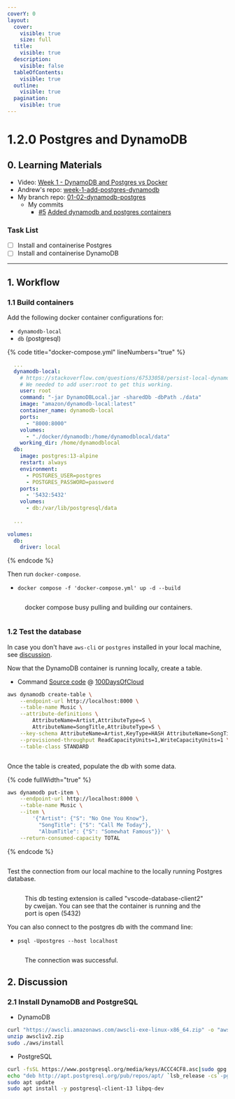 ```yaml
---
coverY: 0
layout:
  cover:
    visible: true
    size: full
  title:
    visible: true
  description:
    visible: false
  tableOfContents:
    visible: true
  outline:
    visible: true
  pagination:
    visible: true
---
```


# 1.2.0 Postgres and DynamoDB

## **0. Learning Materials**

* Video: [Week 1 - DynamoDB and Postgres vs Docker](https://youtu.be/CbQNMaa6zTg?list=PLBfufR7vyJJ7k25byhRXJldB5AiwgNnWv)
* Andrew's repo: [week-1-add-postgres-dynamodb](https://github.com/omenking/aws-bootcamp-cruddur-2023/tree/week-1-add-postgres-dynamodb)
* My branch repo: [01-02-dynamodb-postgres](https://github.com/mariachiinajar/aws-bootcamp-cruddur-2023-again/tree/01-02-dynamodb-postgres)
  * My commits
    * [#5](https://github.com/mariachiinajar/aws-bootcamp-cruddur-2023-again/issues/5) [Added dynamodb and postgres containers](https://github.com/mariachiinajar/aws-bootcamp-cruddur-2023-again/commit/ad4d2bef01e44c141a1aea8631e3d191d4129f53)

### Task List

* [ ] Install and containerise Postgres
* [ ] Install and containerise DynamoDB

***

## 1. Workflow

### 1.1 Build containers

Add the following docker container configurations for:

* `dynamodb-local`
* `db` (postgresql)

{% code title="docker-compose.yml" lineNumbers="true" %}
```yaml
  ...
  dynamodb-local:
    # https://stackoverflow.com/questions/67533058/persist-local-dynamodb-data-in-volumes-lack-permission-unable-to-open-databa
    # We needed to add user:root to get this working.
    user: root
    command: "-jar DynamoDBLocal.jar -sharedDb -dbPath ./data"
    image: "amazon/dynamodb-local:latest"
    container_name: dynamodb-local
    ports:
      - "8000:8000"
    volumes:
      - "./docker/dynamodb:/home/dynamodblocal/data"
    working_dir: /home/dynamodblocal
  db:
    image: postgres:13-alpine
    restart: always
    environment:
      - POSTGRES_USER=postgres
      - POSTGRES_PASSWORD=password
    ports:
      - '5432:5432'
    volumes:
      - db:/var/lib/postgresql/data
  
  ...
  
volumes:
  db:
    driver: local
```
{% endcode %}

Then run `docker-compose`.

* `docker compose -f 'docker-compose.yml' up -d --build`

<div data-full-width="true">

<figure><img src="../.gitbook/assets/image (16) (1).png" alt=""><figcaption><p>docker compose busy pulling and building our containers. </p></figcaption></figure>

</div>

<figure><img src="../.gitbook/assets/image (17) (1).png" alt=""><figcaption></figcaption></figure>

### 1.2 Test the database

In case you don't have `aws-cli` or `postgres` installed in your local machine, see [discussion](1.2.0-postgres-and-dynamodb.md#2.1-install-dynamodb-and-postgresql).

Now that the DynamoDB container is running locally, create a table.&#x20;

* Command [Source code](https://github.com/100DaysOfCloud/challenge-dynamodb-local) @ [100DaysOfCloud](https://github.com/100DaysOfCloud)

```bash
aws dynamodb create-table \
    --endpoint-url http://localhost:8000 \
    --table-name Music \
    --attribute-definitions \
        AttributeName=Artist,AttributeType=S \
        AttributeName=SongTitle,AttributeType=S \
    --key-schema AttributeName=Artist,KeyType=HASH AttributeName=SongTitle,KeyType=RANGE \
    --provisioned-throughput ReadCapacityUnits=1,WriteCapacityUnits=1 \
    --table-class STANDARD
```

<figure><img src="../.gitbook/assets/image (18).png" alt=""><figcaption></figcaption></figure>

Once the table is created, populate the db with some data.&#x20;

{% code fullWidth="true" %}
```bash
aws dynamodb put-item \
    --endpoint-url http://localhost:8000 \
    --table-name Music \
    --item \
        '{"Artist": {"S": "No One You Know"}, 
          "SongTitle": {"S": "Call Me Today"}, 
          "AlbumTitle": {"S": "Somewhat Famous"}}' \
    --return-consumed-capacity TOTAL  
```
{% endcode %}

<figure><img src="../.gitbook/assets/image (19).png" alt=""><figcaption></figcaption></figure>

Test the connection from our local machine to the locally running Postgres database.

<div data-full-width="true">

<figure><img src="../.gitbook/assets/image (20).png" alt=""><figcaption><p>This db testing extension is called "vscode-database-client2" by cweijan. You can see that the container is running and the port is open (5432)</p></figcaption></figure>

</div>

You can also connect to the postgres db with the command line:

* `psql -Upostgres --host localhost`

<div data-full-width="true">

<figure><img src="../.gitbook/assets/image (21).png" alt=""><figcaption><p>The connection was successful.</p></figcaption></figure>

</div>

## 2. Discussion

### 2.1 Install DynamoDB and PostgreSQL

* DynamoDB

```bash
curl "https://awscli.amazonaws.com/awscli-exe-linux-x86_64.zip" -o "awscliv2.zip"
unzip awscliv2.zip
sudo ./aws/install
```

* PostgreSQL

```bash
curl -fsSL https://www.postgresql.org/media/keys/ACCC4CF8.asc|sudo gpg --dearmor -o /etc/apt/trusted.gpg.d/postgresql.gpg
echo "deb http://apt.postgresql.org/pub/repos/apt/ `lsb_release -cs`-pgdg main" |sudo tee  /etc/apt/sources.list.d/pgdg.list
sudo apt update
sudo apt install -y postgresql-client-13 libpq-dev
```
